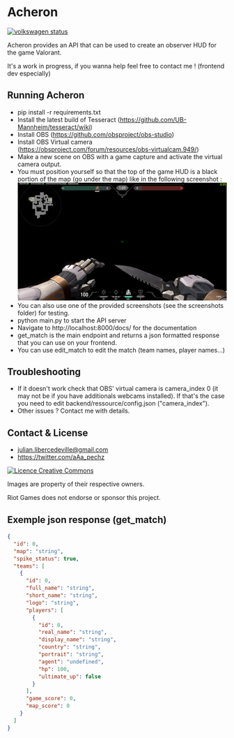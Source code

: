 # Acheron
[![volkswagen status](https://auchenberg.github.io/volkswagen/volkswargen_ci.svg?v=1)](https://github.com/auchenberg/volkswagen)

Acheron provides an API that can be used to create an observer HUD for the game Valorant.

It's a work in progress, if you wanna help feel free to contact me ! (frontend dev especially)

## Running Acheron
- pip install -r requirements.txt
- Install the latest build of Tesseract (https://github.com/UB-Mannheim/tesseract/wiki)
- Install OBS (https://github.com/obsproject/obs-studio)
- Install OBS Virtual camera (https://obsproject.com/forum/resources/obs-virtualcam.949/)
- Make a new scene on OBS with a game capture and activate the virtual camera output.
- You must position yourself so that the top of the game HUD is a black portion of the map (go under the map) like in the following screenshot :
![Alt text](screenshots/positionning.png?raw=true "Positionning")
- You can also use one of the provided screenshots (see the screenshots folder) for testing.
- python main.py to start the API server
- Navigate to http://localhost:8000/docs/ for the documentation
- get_match is the main endpoint and returns a json formatted response that you can use on your frontend.
- You can use edit_match to edit the match (team names, player names...)

## Troubleshooting
- If it doesn't work check that OBS' virtual camera is camera_index 0 (it may not be if you have additionals webcams installed). If that's the case you need to edit backend/ressource/config.json ("camera_index").
- Other issues ? Contact me with details.

## Contact & License
- julian.libercedeville@gmail.com
- https://twitter.com/aAa_pechz

<a rel="license" href="http://creativecommons.org/licenses/by-nc-sa/4.0/"><img alt="Licence Creative Commons" style="border-width:0" src="https://i.creativecommons.org/l/by-nc-sa/4.0/88x31.png" /></a>

Images are property of their respective owners.

Riot Games does not endorse or sponsor this project.

## Exemple json response (get_match)
```json
{
  "id": 0,
  "map": "string",
  "spike_status": true,
  "teams": [
    {
      "id": 0,
      "full_name": "string",
      "short_name": "string",
      "logo": "string",
      "players": [
        {
          "id": 0,
          "real_name": "string",
          "display_name": "string",
          "country": "string",
          "portrait": "string",
          "agent": "undefined",
          "hp": 100,
          "ultimate_up": false
        }
      ],
      "game_score": 0,
      "map_score": 0
    }
  ]
}
```

